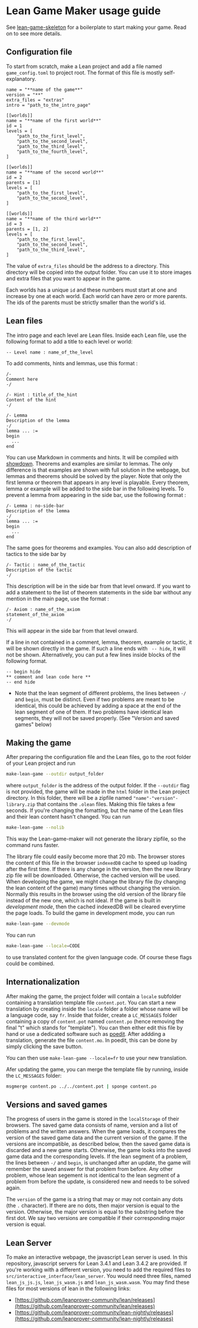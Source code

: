 # Lean Game Maker usage guide
See [lean-game-skeleton](https://github.com/kbuzzard/lean-game-skeleton) for a boilerplate to start making your game. 
Read on to see more details.

## Configuration file
To start from scratch, make a Lean project and add a file named `game_config.toml` to project root.
The format of this file is mostly self-explanatory.

```
name = "**name of the game**"
version = "**"
extra_files = "extras"
intro = "path_to_the_intro_page"

[[worlds]]
name = "**name of the first world**"
id = 1
levels = [
	"path_to_the_first_level",
	"path_to_the_second_level",
	"path_to_the_third_level",
	"path_to_the_fourth_level",
]

[[worlds]]
name = "**name of the second world**"
id = 2
parents = [1]
levels = [
	"path_to_the_first_level",
	"path_to_the_second_level",
]

[[worlds]]
name = "**name of the third world**"
id = 3
parents = [1, 2]
levels = [
	"path_to_the_first_level",
	"path_to_the_second_level",
	"path_to_the_third_level",
]
```

The value of `extra_files` should be the address to a directory.
This directory will be copied into the output folder.
You can use it to store images and extra files that you want to appear in the game.

Each worlds has a unique `id` and these numbers must start at one and increase by one at each world.
Each world can have zero or more parents.
The ids of the parents must be strictly smaller than the world's id.



## Lean files
The intro page and each level are Lean files.
Inside each Lean file, use the following format to add a title to each level or world:

```lean
-- Level name : name_of_the_level
```
To add comments, hints and lemmas, use this format :

```lean
/-
Comment here
-/

/- Hint : title_of_the_hint
Content of the hint
-/

/- Lemma
Description of the lemma
-/
lemma ... :=
begin
  ...
end
```
You can use Markdown in comments and hints. It will be compiled with [showdown](http://demo.showdownjs.com/).
Theorems and examples are similar to lemmas. The only difference is that examples are shown with full solution in the webpage, but lemmas and theorems should be solved by the player.
Note that only the first lemma or theorem that appears in any level is playable.
Every theorem, lemma or example will be added to the side bar in the following levels.
To prevent a lemma from appearing in the side bar, use the following format :

```lean
/- Lemma : no-side-bar
Description of the lemma
-/
lemma ... :=
begin
  ...
end
```
The same goes for theorems and examples.
You can also add description of tactics to the side bar by

```lean
/- Tactic : name_of_the_tactic
Description of the tactic
-/
```
This description will be in the side bar from that level onward.
If you want to add a statement to the list of theorem statements in the side bar without any mention in the main page, use the format :

```lean
/- Axiom : name_of_the_axiom
statement_of_the_axiom
-/
```
This will appear in the side bar from that level onward.

If a line in not contained in a comment, lemma, theorem, example or tactic, it will be shown directly in the game. If such a line ends with ` -- hide`, it will not be shown. Alternatively, you can put a few lines inside blocks of the following format.
```lean
-- begin hide
** comment and lean code here **
-- end hide
```

 * Note that the lean segment of different problems, the lines between `-/` and `begin`, must be distinct. Even if two problems are meant to be identical, this could be achieved by adding a space at the end of the lean segment of one of them. If two problems have identical lean segments, they will not be saved properly. (See "Version and saved games" below)

## Making the game

After preparing the configuration file and the Lean files, go to the root folder of your Lean project and run
```bash
make-lean-game --outdir output_folder
```
where `output_folder` is the address of the output folder.
If the `--outdir` flag is not provided, the game will be made in the `html` folder in the Lean project directory.
In this folder, there will be a zipfile named `"name"-"version"-library.zip` that contains the `.olean` files.
Making this file takes a few seconds.
If you're changing the fomatting, but the name of the Lean files and their lean content hasn't changed.
You can run
```bash
make-lean-game --nolib
```
This way the Lean-game-maker will not generate the library zipfile, so the command runs faster.

The library file could easily become more that 20 mb.
The browser stores the content of this file in the browser `indexedDB` cache to speed up loading after the first time.
If there is any change in the version, then the new library zip file will be downloaded.
Otherwise, the cached version will be used.
When developing the game, we might change the library file (by changing the lean content of the game) many times without changing the version.
Normally this results in the browser using the old version of the library file instead of the new one, which is not ideal.
If the game is built in *development mode*, then the cached indexedDB will be cleared everytime the page loads.
To build the game in development mode, you can run 
```bash
make-lean-game --devmode
```

You can run
```bash
make-lean-game --locale=CODE
```
to use translated content for the given language code.
Of course these flags could be combined.

## Internationalization

After making the game, the project folder will contain a `locale`
subfolder containing a translation template file `content.pot`.
You can start a new translation by creating inside the `locale` folder
a folder whose name will be a language code, say `fr`. Inside that
folder, create a `LC_MESSAGES` folder containing a copy of `content.pot`
named `content.po` (hence removing the final "t" which stands for
"template"). You can then either edit this file by hand or use a
dedicated software such as [poedit](https://poedit.net/).
After addding a translation, generate the file `content.mo`.
In poedit, this can be done by simply clicking the save button.

You can then use `make-lean-game --locale=fr` to use your new
translation. 

Afer updating the game, you can merge the template file
by running, inside the `LC_MESSAGES` folder:
```bash
msgmerge content.po ../../content.pot | sponge content.po
```

## Versions and saved games

The progress of users in the game is stored in the `localStorage` of their browsers.
The saved game data consists of name, version and a list of problems and the written answers.
When the game loads, it compares the version of the saved game data and the current version of the game.
If the versions are incompatible, as described below, then the saved game data is discarded and a new game starts.
Otherwise, the game looks into the saved game data and the corresponding levels.
If the lean segment of a problem, the lines between `-/` and `begin`, is unchanged after an update, the game will remember the saved answer for that problem from before.
Any other problem, whose lean segement is not identical to the lean segment of a problem from before the update, is considered new and needs to be solved again.

The `version` of the game is a string that may or may not contain any dots (the `.` character).
If there are no dots, then major version is equal to the version. Otherwise, the major version is equal to the substring before the first dot.
We say two versions are compatible if their corresponding major version is equal.


## Lean Server
To make an interactive webpage, the javascript Lean server is used. In this repository, javascript servers for Lean 3.4.1 and Lean 3.4.2 are provided. If you're working with a different version, you need to add the required files to `src/interactive_interface/lean_server`. You would need three files, named `lean_js_js.js`, `lean_js_wasm.js` and `lean_js_wasm.wasm`.
You may find these files for most versions of lean in the following links:
- [https://github.com/leanprover-community/lean/releases](https://github.com/leanprover-community/lean/releases)
- [https://github.com/leanprover-community/lean-nightly/releases](https://github.com/leanprover-community/lean-nightly/releases)